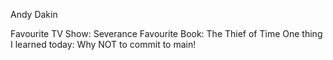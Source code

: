 Andy Dakin

Favourite TV Show: Severance
Favourite Book: The Thief of Time
One thing I learned today: Why NOT to commit to main!